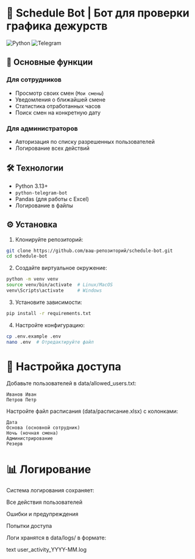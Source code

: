# 📅 Schedule Bot | Бот для проверки графика дежурств

![Python](https://img.shields.io/badge/Python-3.13-blue.svg)
![Telegram](https://img.shields.io/badge/Telegram-Bot-green.svg)

## 🌟 Основные функции

### Для сотрудников
- Просмотр своих смен (`Мои смены`)
- Уведомления о ближайшей смене
- Статистика отработанных часов
- Поиск смен на конкретную дату

### Для администраторов
- Авторизация по списку разрешенных пользователей
- Логирование всех действий

## 🛠 Технологии

- Python 3.13+
- `python-telegram-bot`
- Pandas (для работы с Excel)
- Логирование в файлы

## ⚙️ Установка

1. Клонируйте репозиторий:
```bash
git clone https://github.com/ваш-репозиторий/schedule-bot.git
cd schedule-bot
```
2. Создайте виртуальное окружение:
```bash
python -m venv venv
source venv/bin/activate  # Linux/MacOS
venv\Scripts\activate     # Windows
```
3. Установите зависимости:
```bash
pip install -r requirements.txt
```
4. Настройте конфигурацию:
```bash
cp .env.example .env
nano .env  # Отредактируйте файл
```

# 🔐 Настройка доступа
Добавьте пользователей в data/allowed_users.txt:

```text
Иванов Иван
Петров Петр
```
Настройте файл расписания (data/расписание.xlsx) с колонками:
```
Дата
Основа (основной сотрудник)
Ночь (ночная смена)
Администрирование
Резерв
```

# 📊 Логирование
Система логирования сохраняет:

Все действия пользователей

Ошибки и предупреждения

Попытки доступа

Логи хранятся в data/logs/ в формате:

text
user_activity_YYYY-MM.log
